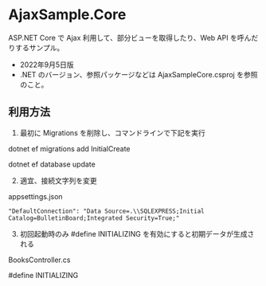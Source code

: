 # AjaxSample.Core

ASP.NET Core で Ajax 利用して、部分ビューを取得したり、Web API を呼んだりするサンプル。

* 2022年9月5日版
* .NET のバージョン、参照パッケージなどは AjaxSampleCore.csproj を参照のこと。

## 利用方法

1. 最初に Migrations を削除し、コマンドラインで下記を実行

dotnet ef migrations add InitialCreate

dotnet ef database update

2. 適宜、接続文字列を変更

appsettings.json

    "DefaultConnection": "Data Source=.\\SQLEXPRESS;Initial Catalog=BulletinBoard;Integrated Security=True;"

3. 初回起動時のみ #define INITIALIZING を有効にすると初期データが生成される
 
BooksController.cs

#define INITIALIZING


